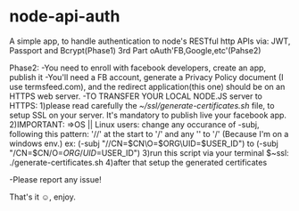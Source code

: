 # node-api-auth
A simple app, to handle authentication to node's RESTful http APIs
via: JWT, Passport and Bcrypt(Phase1) 3rd Part oAuth'FB,Google,etc'(Pahse2)

Phase2:
-You need to enroll with facebook developers, create an app, publish it
-You'll need a FB account, generate a Privacy Policy document (I use termsfeed.com), and the redirect application(this one) should be on an HTTPS web server.
-TO TRANSFER YOUR LOCAL NODE.JS server to HTTPS:
1)please read carefully the *~/ssl/generate-certificates.sh* file, to setup SSL on your server. It's mandatory to publish live your facebook app.
2)IMPORTANT: 
=>OS || Linux users: change any occurance of -subj, following this pattern: '//' at the start to '/' and any '\' to '/'
(Because I'm on a windows env.)
ex: (-subj "//CN=$CN\O=$ORG\UID=$USER_ID") to (-subj "/CN=$CN/O=$ORG/UID=$USER_ID")
3)run this script via your terminal $~ssl: ./generate-certificates.sh
4)after that setup the generated certificates

-Please report any issue!

That's it ☺, enjoy.
